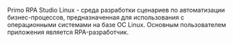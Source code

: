 Primo RPA Studio Linux - среда разработки сценариев по автоматизации бизнес-процессов, предназначенная для использования с операционными системами на базе ОС Linux. Основным пользователем приложения является RPA-разработчик.
